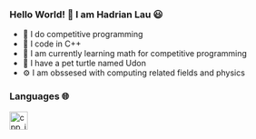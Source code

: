 ### Hello World! 👋 I am Hadrian Lau 😃
- 🧠 I do competitive programming
- 🔨 I code in C++
- 🌱 I am currently learning math for competitive programming
- 🐢 I have a pet turtle named Udon
- ⚙️ I am obssesed with computing related fields and physics
### Languages 🌐
<img src="https://hadrianlau.com/wp-content/uploads/2023/09/png-transparent-c-logo-the-c-programming-language-computer-icons-computer-programming-source-code-programming-miscellaneous-template-blue.png" alt="cpp_img" width=32>
